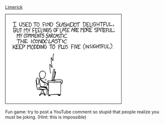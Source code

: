 [Limerick](https://xkcd.com/301)

![Limerick](./random_comic.png)

Fun game: try to post a YouTube comment so stupid that people realize you must be joking.  (Hint: this is impossible)

